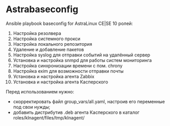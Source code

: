# Astrabaseconfig
Ansible playbook baseconfig for AstraLinux CE|SE
10 ролей:
1. Настройка резолвера
2. Настройка системного прокси
3. Настройка локального репозитория
4. Удаление и добавление пакетов
5. Настройка syslog для отправки событий на удалённый сервер
6. Установка и настройка snmpd для работы систем мониторинга
7. Настройка синхронизации времени с пом. chrony
8. Настройка exim для возможности отправки почты
9. Установка и настройка агента Zabbix
10. Установка и настройка агента Касперского

Перед использованием нужно:
- скорректировать файл group_vars/all.yaml, настроив его переменные под свои нужды;
- добавить дистрибутив .deb агента Касперского в каталог roles/klnagent/files/tmp/klnagent/



